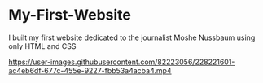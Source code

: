 # My-First-Website
I built my first website dedicated to the journalist Moshe Nussbaum using only HTML and CSS


https://user-images.githubusercontent.com/82223056/228221601-ac4eb6df-677c-455e-9227-fbb53a4acba4.mp4

